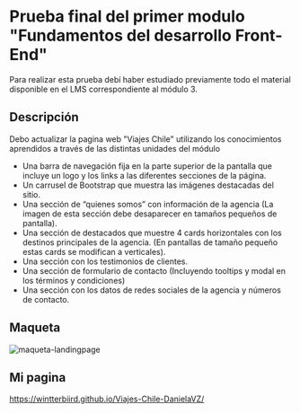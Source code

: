 # Prueba final del primer modulo "Fundamentos del desarrollo Front-End"
Para realizar esta prueba debí haber estudiado previamente todo el material
disponible en el LMS correspondiente al módulo 3.

## Descripción
Debo actualizar la pagina web "Viajes Chile" utilizando los conocimientos aprendidos a través de las distintas unidades del módulo
* Una barra de navegación fija en la parte superior de la pantalla que incluye un logo y
los links a las diferentes secciones de la página.
* Un carrusel de Bootstrap que muestra las imágenes destacadas del sitio.
* Una sección de “quienes somos” con información de la agencia (La imagen de esta
sección debe desaparecer en tamaños pequeños de pantalla).
* Una sección de destacados que muestre 4 cards horizontales con los destinos
principales de la agencia. (En pantallas de tamaño pequeño estas cards se modifican
a verticales).
* Una sección con los testimonios de clientes.
* Una sección de formulario de contacto (Incluyendo tooltips y modal en los términos y
condiciones)
* Una sección con los datos de redes sociales de la agencia y números de contacto.
## Maqueta
![maqueta-landingpage](assets/img/landind-page.png)

## Mi pagina
https://wintterbiird.github.io/Viajes-Chile-DanielaVZ/
